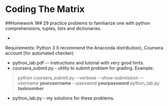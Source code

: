 # Coding The Matrix
##Homework 1##
29 practice problems to familiarize one with python comprehensions, tuples, lists and dictionaries.

-
 
Requirements: Python 3 (I recommend the Anaconda distribution), Coursera account (for automated checker)

* python\_lab.pdf -- instructions and tutorial with very good hints.
* coursera_submit.py - utility to submit problem for grading.  Example:

> python coursera_submit.py --verbose --show-submission  --username **yourusername** --password **yourpassword** python_lab.py **tasknumber**

* python\_lab.py - my solutions for these problems.  


